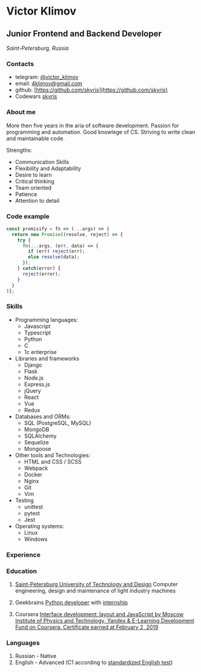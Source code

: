 # Victor Klimov
## Junior Frontend and Backend Developer
_Saint-Petersburg, Russia_
### Contacts
- telegram: [@victor_klimov](https://t.me/victor_klimov)
- email: [4klimov@gmail.com](mailto:4klimov@gmail.com)
- github: [https://github.com/skyris](https://github.com/skyris)
- Codewars [skyris](https://www.codewars.com/users/skyris)

### About me
More then five years in the aria of software development. Passion for programming and automation. Good knowlege of CS. Striving to write clean and maintainable code.

Strengths:
- Communication Skills
- Flexibility and Adaptability
- Desire to learn
- Critical thinking
- Team oriented
- Patience
- Attention to detail

### Code example
```javascript
const promisify = fn => (...args) => {
  return new Promise((resolve, reject) => {
    try {
      fn(...args, (err, data) => {
        if (err) reject(err);
        else resolve(data);
      });
    } catch(error) {
      reject(error);
    }
  }
)};
```
### Skills
- Programming languages:
  - Javascript
  - Typescript
  - Python
  - C
  - 1c enterprise
- Libraries and frameworks
  - Django
  - Flask
  - Node.js
  - Express.js
  - jQuery
  - React
  - Vue
  - Redux
- Databases and ORMs:
  - SQL (PostgreSQL, MySQL)
  - MongoDB
  - SQLAlchemy
  - Sequelize
  - Mongoose
- Other tools and Technologies:
  - HTML and CSS / SCSS
  - Webpack
  - Docker
  - Nginx
  - Git
  - Vim
- Testing
  - unittest
  - pytest
  - Jest
- Operating systems:
  - Linux
  - Windows

### Experience

### Education
1. [Saint-Petersburg University of Technology and Design](https://sutd.ru) Computer engineering, design and maintenance of light industry machines

2. Geekbrains [Python developer](https://geekbrains.ru/certificates/206282.en) with [internship](https://geekbrains.ru/certificates/590364.en)

3. Coursera [Interface development: layout and JavaScript by Moscow Institute of Physics and Technology, Yandex & E-Learning Development Fund on Coursera. Certificate earned at February 2, 2019](https://coursera.org/share/5c1e4973ca5b56e1fab25f04bd84df7c)


### Languages
1. Russian - Native
2. English - Advanced (C1 according to [standardized English test](https://www.efset.org/score/quickcheck/93?cid=ss010))